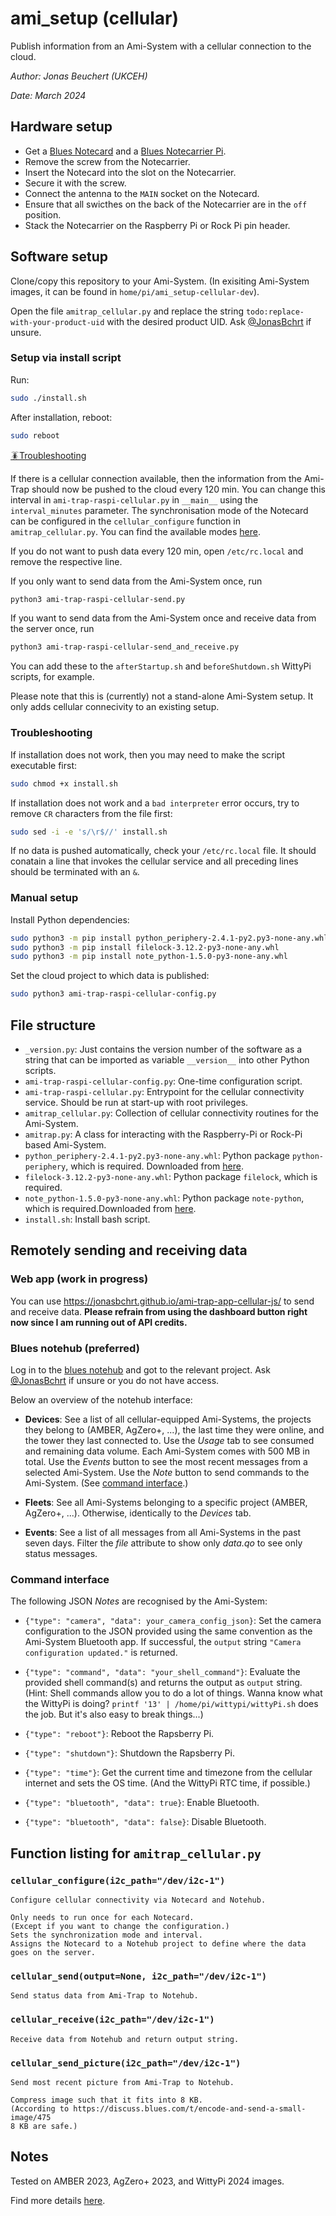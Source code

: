 # ami_setup (cellular)

Publish information from an Ami-System with a cellular connection to the cloud.

*Author: Jonas Beuchert (UKCEH)*

*Date: March 2024*

## Hardware setup

* Get a [Blues Notecard](https://blues.com/products/notecard/) and a [Blues Notecarrier Pi](https://blues.com/products/notecarrier/notecarrier-pi/).
* Remove the screw from the Notecarrier.
* Insert the Notecard into the slot on the Notecarrier.
* Secure it with the screw.
* Connect the antenna to the `MAIN` socket on the Notecard.
* Ensure that all swicthes on the back of the Notecarrier are in the `off` position.
* Stack the Notecarrier on the Raspberry Pi or Rock Pi pin header.

## Software setup

Clone/copy this repository to your Ami-System. (In exisiting Ami-System images, it can be found in `home/pi/ami_setup-cellular-dev`).

Open the file `amitrap_cellular.py` and replace the string `todo:replace-with-your-product-uid` with the desired product UID.
Ask [@JonasBchrt](https://github.com/JonasBchrt) if unsure.

### Setup via install script

Run:
```bash
sudo ./install.sh
```

After installation, reboot:

```bash
sudo reboot
```

[🪳Troubleshooting](#troubleshooting)

If there is a cellular connection available, then the information from the Ami-Trap should now be pushed to the cloud every 120 min.
You can change this interval in `ami-trap-raspi-cellular.py` in `__main__` using the `interval_minutes` parameter.
The synchronisation mode of the Notecard can be configured in the `cellular_configure` function in `amitrap_cellular.py`.
You can find the available modes [here](https://dev.blues.io/notecard/notecard-walkthrough/essential-requests/#configuring-synchronization-modes).

If you do not want to push data every 120 min, open `/etc/rc.local` and remove the respective line.

If you only want to send data from the Ami-System once, run
```bash
python3 ami-trap-raspi-cellular-send.py
```

If you want to send data from the Ami-System once and receive data from the server once, run
```bash
python3 ami-trap-raspi-cellular-send_and_receive.py
```

You can add these to the `afterStartup.sh` and `beforeShutdown.sh` WittyPi scripts, for example.

Please note that this is (currently) not a stand-alone Ami-System setup.
It only adds cellular connecivity to an existing setup.

### Troubleshooting

If installation does not work, then you may need to make the script executable first:
```bash
sudo chmod +x install.sh
```

If installation does not work and a `bad interpreter` error occurs, try to remove `CR` characters from the file first:
```bash
sudo sed -i -e 's/\r$//' install.sh
```

If no data is pushed automatically, check your `/etc/rc.local` file. It should conatain a line that invokes the cellular service and all preceding lines should be terminated with an `&`.

### Manual setup

Install Python dependencies:
```bash
sudo python3 -m pip install python_periphery-2.4.1-py2.py3-none-any.whl
sudo python3 -m pip install filelock-3.12.2-py3-none-any.whl
sudo python3 -m pip install note_python-1.5.0-py3-none-any.whl
```

Set the cloud project to which data is published:
```bash
sudo python3 ami-trap-raspi-cellular-config.py
```

## File structure

* `_version.py`: Just contains the version number of the software as a string that can be imported as variable `__version__` into other Python scripts.
* `ami-trap-raspi-cellular-config.py`: One-time configuration script.
* `ami-trap-raspi-cellular.py`: Entrypoint for the cellular connectivity service. Should be run at start-up with root privileges.
* `amitrap_cellular.py`: Collection of cellular connectivity routines for the Ami-System.
* `amitrap.py`: A class for interacting with the Raspberry-Pi or Rock-Pi based Ami-System.
* `python_periphery-2.4.1-py2.py3-none-any.whl`: Python package `python-periphery`, which is required. Downloaded from [here](https://pypi.org/project/python-periphery).
* `filelock-3.12.2-py3-none-any.whl`: Python package `filelock`, which is required.
* `note_python-1.5.0-py3-none-any.whl`: Python package `note-python`, which is required.Downloaded from [here](https://pypi.org/project/note-python).
* `install.sh`: Install bash script.

## Remotely sending and receiving data

### Web app (work in progress)

You can use https://jonasbchrt.github.io/ami-trap-app-cellular-js/ to send and receive data. **Please refrain from using the dashboard button right now since I am running out of API credits.**

### Blues notehub (preferred)

Log in to the [blues notehub](https://notehub.io) and got to the relevant project. Ask [@JonasBchrt](https://github.com/JonasBchrt) if unsure or you do not have access.

Below an overview of the notehub interface:

* **Devices**: See a list of all cellular-equipped Ami-Systems, the projects they belong to (AMBER, AgZero+, ...), the last time they were online, and the tower they last connected to. Use the *Usage* tab to see consumed and remaining data volume. Each Ami-System comes with 500 MB in total. Use the *Events* button to see the most recent messages from a selected Ami-System. Use the *Note* button to send commands to the Ami-System. (See [command interface](#command-interface).)

* **Fleets**: See all Ami-Systems belonging to a specific project (AMBER, AgZero+, ...). Otherwise, identically to the *Devices* tab.

* **Events**: See a list of all messages from all Ami-Systems in the past seven days. Filter the *file* attribute to show only *data.qo* to see only status messages.

### Command interface

The following JSON *Notes* are recognised by the Ami-System:

* `{"type": "camera", "data": your_camera_config_json}`: Set the camera configuration to the JSON provided using the same convention as the Ami-System Bluetooth app. If successful, the `output` string `"Camera configuration updated."` is returned.

* `{"type": "command", "data": "your_shell_command"}`: Evaluate the provided shell command(s) and returns the output as `output` string. (Hint: Shell commands allow you to do a lot of things. Wanna know what the WittyPi is doing? `printf '13' | /home/pi/wittypi/wittyPi.sh` does the job. But it's also easy to break things...)

* `{"type": "reboot"}`: Reboot the Rapsberry Pi.

* `{"type": "shutdown"}`: Shutdown the Rapsberry Pi.

* `{"type": "time"}`: Get the current time and timezone from the cellular internet and sets the OS time. (And the WittyPi RTC time, if possible.)

* `{"type": "bluetooth", "data": true}`: Enable Bluetooth.

* `{"type": "bluetooth", "data": false}`: Disable Bluetooth.

## Function listing for `amitrap_cellular.py`

### `cellular_configure(i2c_path="/dev/i2c-1")`

    Configure cellular connectivity via Notecard and Notehub.
    
    Only needs to run once for each Notecard.
    (Except if you want to change the configuration.)
    Sets the synchronization mode and interval.
    Assigns the Notecard to a Notehub project to define where the data goes on the server.

### `cellular_send(output=None, i2c_path="/dev/i2c-1")`
    
    Send status data from Ami-Trap to Notehub.

### `cellular_receive(i2c_path="/dev/i2c-1")`
    
    Receive data from Notehub and return output string.

### `cellular_send_picture(i2c_path="/dev/i2c-1")`
    
    Send most recent picture from Ami-Trap to Notehub.
    
    Compress image such that it fits into 8 KB.
    (According to https://discuss.blues.com/t/encode-and-send-a-small-image/475
    8 KB are safe.)

## Notes

Tested on AMBER 2023, AgZero+ 2023, and WittyPi 2024 images.

Find more details [here](https://github.com/JonasBchrt/ami-trap-raspi-cellular/blob/main/README.md).
